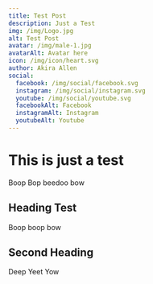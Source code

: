 ```yaml
---
title: Test Post
description: Just a Test
img: /img/Logo.jpg 
alt: Test Post
avatar: /img/male-1.jpg
avatarAlt: Avatar here
icon: /img/icon/heart.svg
author: Akira Allen
social:
  facebook: /img/social/facebook.svg
  instagram: /img/social/instagram.svg
  youtube: /img/social/youtube.svg
  facebookAlt: Facebook
  instagramAlt: Instagram
  youtubeAlt: Youtube
---
```


# This is just a test

Boop Bop beedoo bow

## Heading Test
Boop boop bow

## Second Heading
Deep Yeet Yow

